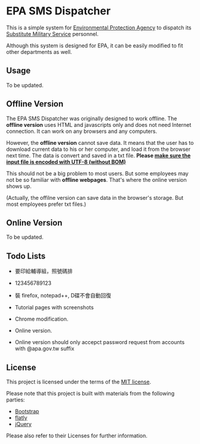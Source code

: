 # EPA SMS Dispatcher

This is a simple system for [Environmental Protection Agency](http://www.epa.gov.tw/mp.asp) to dispatch its [Substitute Military Service](https://en.wikipedia.org/wiki/Alternative_civilian_service) personnel.

Although this system is designed for EPA, it can be easily modified to fit other departments as well.


## Usage

To be updated.


## Offline Version

The EPA SMS Dispatcher was originally designed to work offline.
The **offline version** uses HTML and javascripts only and does not need Internet connection.
It can work on any browsers and any computers.

However, the **offline version** cannot save data.
It means that the user has to download current data to his or her computer, and load it from the browser next time. The data is convert and saved in a txt file.
**Please [make sure the input file is encoded with UTF-8 (without BOM)](http://wen198599.pixnet.net/blog/post/22314819-%5B%E5%BC%95%E7%94%A8%5Dexcel%E9%96%8B%E5%95%9Fcsv%E6%AA%94%E7%9A%84%E8%8A%B1%E5%BC%8F%E6%8A%80%E5%B7%A7)**

This should not be a big problem to most users.
But some employees may not be so familiar with **offline webpages**.
That's where the online version shows up.

(Actually, the offilne version can save data in the browser's storage. But most employees prefer txt files.)


## Online Version

To be updated.


## Todo Lists

- 要印給輔導組，照號碼排

- 123456789123
- 裝 firefox, notepad++, D碟不會自動回復

- Tutorial pages with screenshots
- Chrome modification.

- Online version.
- Online version should only accepct password request from accounts with @apa.gov.tw suffix


## License

This project is licensed under the terms of the [MIT license](http://opensource.org/licenses/MIT).

Please note that this project is built with materials from the following parties:

- [Bootstrap](http://getbootstrap.com/)
- [flatly](http://bootswatch.com/flatly/)
- [jQuery](https://jquery.com/)

Please also refer to their Licenses for further information.


